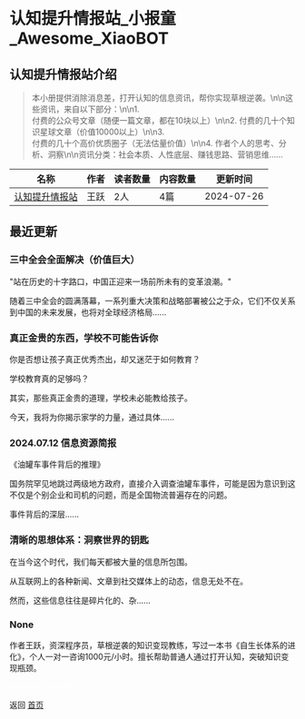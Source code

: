 # 认知提升情报站_小报童_Awesome_XiaoBOT

## 认知提升情报站介绍
> 本小册提供消除消息差，打开认知的信息资讯，帮你实现草根逆袭。\n\n这些资讯，来自以下部分：\n\n1.  
付费的公众号文章（随便一篇文章，都在10块以上）\n\n2. 付费的几十个知识星球文章（价值10000以上）\n\n3.  
付费的几十个高价优质圈子（无法估量价值）\n\n4. 作者个人的思考、分析、洞察\n\n资讯分类：社会本质、人性底层、赚钱思路、营销思维……  
  


|名称|作者|读者数量|内容数量|更新时间|
|---|---|---|---|---|
|[认知提升情报站](https://xiaobot.net/p/wyRenzhitisheng?refer=0b133df9-27dc-423b-8101-639049001c13)|王跃|2人|4篇|2024-07-26|

## 最近更新
### 三中全会全面解决（价值巨大）

"站在历史的十字路口，中国正迎来一场前所未有的变革浪潮。"

随着三中全会的圆满落幕，一系列重大决策和战略部署被公之于众，它们不仅关系到中国的未来发展，也将对全球经济格局......

### 真正金贵的东西，学校不可能告诉你

你是否想让孩子真正优秀杰出，却又迷茫于如何教育？

学校教育真的足够吗？

其实，那些真正金贵的道理，学校未必能教给孩子。

今天，我将为你揭示家学的力量，通过具体......

### 2024.07.12 信息资源简报

《油罐车事件背后的推理》

国务院罕见地跳过两级地方政府，直接介入调查油罐车事件，可能是因为意识到这不仅是个别企业和司机的问题，而是全国物流普遍存在的问题。

事件背后的深层......

### 清晰的思想体系：洞察世界的钥匙

在当今这个时代，我们每天都被大量的信息所包围。

从互联网上的各种新闻、文章到社交媒体上的动态，信息无处不在。

然而，这些信息往往是碎片化的、杂......

### None

作者王跃，资深程序员，草根逆袭的知识变现教练，写过一本书《自生长体系的进化》，个人一对一咨询1000元/小时。擅长帮助普通人通过打开认知，突破知识变现瓶颈。




<a href="https://github.com/Reno9527/awesome-xiaobot" style="color: white; text-decoration: none;">awesome-xiaobot</a>

返回 [首页](../README.md)
